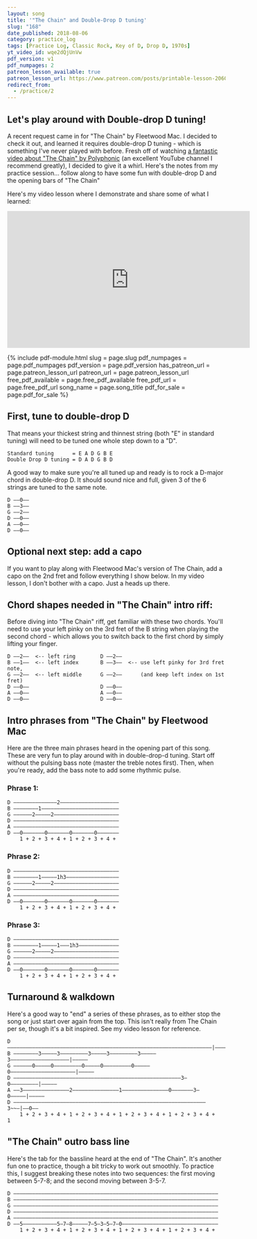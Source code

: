 ```yaml
---
layout: song
title: '"The Chain" and Double-Drop D tuning'
slug: "168"
date_published: 2018-08-06
category: practice_log
tags: [Practice Log, Classic Rock, Key of D, Drop D, 1970s]
yt_video_id: wqe2dQjUnVw
pdf_version: v1
pdf_numpages: 2
patreon_lesson_available: true
patreon_lesson_url: https://www.patreon.com/posts/printable-lesson-20607117
redirect_from:
  - /practice/2
---
```


## Let's play around with Double-drop D tuning!

A recent request came in for "The Chain" by Fleetwood Mac. I decided to check it out, and learned it requires double-drop D tuning - which is something I've never played with before. Fresh off of watching [a fantastic video about "The Chain" by Polyphonic](https://www.youtube.com/watch?v=RqTARzw7j_w) (an excellent YouTube channel I recommend greatly), I decided to give it a whirl. Here's the notes from my practice session... follow along to have some fun with double-drop D and the opening bars of "The Chain"

Here's my video lesson where I demonstrate and share some of what I learned:

<iframe width="560" height="315" src="https://www.youtube.com/embed/wqe2dQjUnVw?showinfo=0" frameborder="0" allowfullscreen></iframe>

{% include pdf-module.html slug = page.slug pdf_numpages = page.pdf_numpages pdf_version = page.pdf_version has_patreon_url = page.patreon_lesson_url patreon_url = page.patreon_lesson_url free_pdf_available = page.free_pdf_available free_pdf_url = page.free_pdf_url song_name = page.song_title pdf_for_sale = page.pdf_for_sale %}

## First, tune to double-drop D

That means your thickest string and thinnest string (both "E" in standard tuning) will need to be tuned one whole step down to a "D".

    Standard tuning      = E A D G B E
    Double Drop D tuning = D A D G B D

A good way to make sure you're all tuned up and ready is to rock a D-major chord in double-drop D. It should sound nice and full, given 3 of the 6 strings are tuned to the same note.

    D ––0––
    B ––3––
    G ––2––
    D ––0––
    A ––0––
    D ––0––

## Optional next step: add a capo

If you want to play along with Fleetwood Mac's version of The Chain, add a capo on the 2nd fret and follow everything I show below. In my video lesson, I don't bother with a capo. Just a heads up there.

## Chord shapes needed in "The Chain" intro riff:

Before diving into "The Chain" riff, get familiar with these two chords. You'll need to use your left pinky on the 3rd fret of the B string when playing the second chord - which allows you to switch back to the first chord by simply lifting your finger.

    D ––2––  <-- left ring        D ––2––
    B ––1––  <-- left index       B ––3––  <-- use left pinky for 3rd fret note,
    G ––2––  <-- left middle      G ––2––      (and keep left index on 1st fret)
    D ––0––                       D ––0––
    A ––0––                       A ––0––
    D ––0––                       D ––0––

## Intro phrases from "The Chain" by Fleetwood Mac

Here are the three main phrases heard in the opening part of this song. These are very fun to play around with in double-drop-d tuning. Start off without the pulsing bass note (master the treble notes first). Then, when you're ready, add the bass note to add some rhythmic pulse.

### Phrase 1:

    D ––––––––––––––2–––––––––––––––––––
    B ––––––––1–––––––––––––––––––––––––
    G ––––––2–––––2–––––––––––––––––––––
    D ––––––––––––––––––––––––––––––––––
    A ––––––––––––––––––––––––––––––––––
    D ––0–––––––0–––––––0–––––––0–––––––
        1 + 2 + 3 + 4 + 1 + 2 + 3 + 4 +

### Phrase 2:

    D ––––––––––––––––––––––––––––––––––
    B ––––––––1–––––1h3–––––––––––––––––
    G ––––––2–––––2–––––––––––––––––––––
    D ––––––––––––––––––––––––––––––––––
    A ––––––––––––––––––––––––––––––––––
    D ––0–––––––0–––––––0–––––––0–––––––
        1 + 2 + 3 + 4 + 1 + 2 + 3 + 4 +

### Phrase 3:

    D ––––––––––––––––––––––––––––––––––
    B ––––––––1–––––1–––1h3–––––––––––––
    G ––––––2–––––2–––––––––––––––––––––
    D ––––––––––––––––––––––––––––––––––
    A ––––––––––––––––––––––––––––––––––
    D ––0–––––––0–––––––0–––––––0–––––––
        1 + 2 + 3 + 4 + 1 + 2 + 3 + 4 +

## Turnaround & walkdown

Here's a good way to "end" a series of these phrases, as to either stop the song or just start over again from the top. This isn't really from The Chain per se, though it's a bit inspired. See my video lesson for reference.

    D ––––––––––––––––––––––––––––––––––––––––––––––––––––––––––––––––––|–––––
    B ––––––––3–––––3–––––––––3–––––3–––––––––3–––––3–––––––––––––––––––|–––––
    G ––––––0–––––0–––––––––0–––––0–––––––––0–––––0–––––––––––––––––––––|–––––
    D ––––––––––––––––––––––––––––––––––––––––––––––––––––––3–0–––––––––|–––––
    A ––3–––––––––––––––2–––––––––––––––1–––––––––––––––0–––––––3–0–––––|–––––
    D ––––––––––––––––––––––––––––––––––––––––––––––––––––––––––––––3~~–|––0––
        1 + 2 + 3 + 4 + 1 + 2 + 3 + 4 + 1 + 2 + 3 + 4 + 1 + 2 + 3 + 4 +    1


## "The Chain" outro bass line

Here's the tab for the bassline heard at the end of "The Chain". It's another fun one to practice, though a bit tricky to work out smoothly. To practice this, I suggest breaking these notes into two sequences: the first moving between 5-7-8; and the second moving between 3-5-7.

    D ––––––––––––––––––––––––––––––––––––––––––––––––––––––––––––––––––
    B ––––––––––––––––––––––––––––––––––––––––––––––––––––––––––––––––––
    G ––––––––––––––––––––––––––––––––––––––––––––––––––––––––––––––––––
    D ––––––––––––––––––––––––––––––––––––––––––––––––––––––––––––––––––
    A ––––––––––––––––––––––––––––––––––––––––––––––––––––––––––––––––––
    D ––5–––––––––––5–7–8–––––7–5–3–5–7–0–––––––––––––––––––––––––––––––
        1 + 2 + 3 + 4 + 1 + 2 + 3 + 4 + 1 + 2 + 3 + 4 + 1 + 2 + 3 + 4 +
